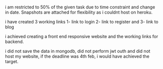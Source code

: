 <!-- Explanation of Assignment -->
i am restricted to 50% of the given task due to time constraint and change in date. Snapshots are attached for flexibility as i couldnt host on heroku.

i have created 3 working links
1- link to login
2- link to register and
3- link to blog

i achieved creating a front end responsive website and the working links for backend.

i did not save the data in mongodb, did not perform jwt outh and did not host my website, if the deadline was 4th feb, i would have achieved the target.



